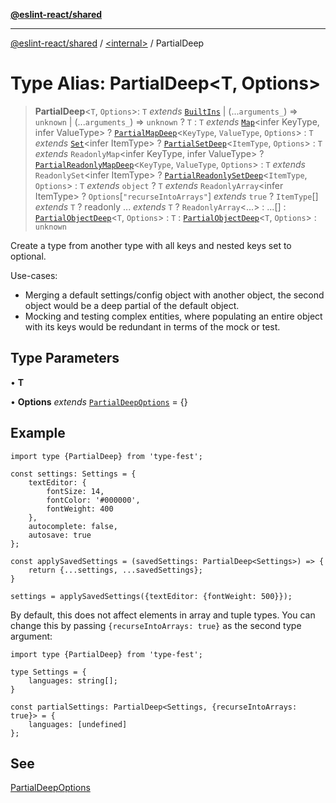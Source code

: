 [**@eslint-react/shared**](../../README.md)

***

[@eslint-react/shared](../../README.md) / [\<internal\>](../README.md) / PartialDeep

# Type Alias: PartialDeep\<T, Options\>

> **PartialDeep**\<`T`, `Options`\>: `T` *extends* [`BuiltIns`](BuiltIns.md) \| (...`arguments_`) => `unknown` \| (...`arguments_`) => `unknown` ? `T` : `T` *extends* [`Map`](https://developer.mozilla.org/docs/Web/JavaScript/Reference/Global_Objects/Map)\<infer KeyType, infer ValueType\> ? [`PartialMapDeep`](PartialMapDeep.md)\<`KeyType`, `ValueType`, `Options`\> : `T` *extends* [`Set`](https://developer.mozilla.org/docs/Web/JavaScript/Reference/Global_Objects/Set)\<infer ItemType\> ? [`PartialSetDeep`](PartialSetDeep.md)\<`ItemType`, `Options`\> : `T` *extends* `ReadonlyMap`\<infer KeyType, infer ValueType\> ? [`PartialReadonlyMapDeep`](PartialReadonlyMapDeep.md)\<`KeyType`, `ValueType`, `Options`\> : `T` *extends* `ReadonlySet`\<infer ItemType\> ? [`PartialReadonlySetDeep`](PartialReadonlySetDeep.md)\<`ItemType`, `Options`\> : `T` *extends* `object` ? `T` *extends* `ReadonlyArray`\<infer ItemType\> ? `Options`\[`"recurseIntoArrays"`\] *extends* `true` ? `ItemType`[] *extends* `T` ? readonly ... *extends* `T` ? `ReadonlyArray`\<...\> : ...[] : [`PartialObjectDeep`](PartialObjectDeep.md)\<`T`, `Options`\> : `T` : [`PartialObjectDeep`](PartialObjectDeep.md)\<`T`, `Options`\> : `unknown`

Create a type from another type with all keys and nested keys set to optional.

Use-cases:
- Merging a default settings/config object with another object, the second object would be a deep partial of the default object.
- Mocking and testing complex entities, where populating an entire object with its keys would be redundant in terms of the mock or test.

## Type Parameters

• **T**

• **Options** *extends* [`PartialDeepOptions`](PartialDeepOptions.md) = \{\}

## Example

```
import type {PartialDeep} from 'type-fest';

const settings: Settings = {
	textEditor: {
		fontSize: 14,
		fontColor: '#000000',
		fontWeight: 400
	},
	autocomplete: false,
	autosave: true
};

const applySavedSettings = (savedSettings: PartialDeep<Settings>) => {
	return {...settings, ...savedSettings};
}

settings = applySavedSettings({textEditor: {fontWeight: 500}});
```

By default, this does not affect elements in array and tuple types. You can change this by passing `{recurseIntoArrays: true}` as the second type argument:

```
import type {PartialDeep} from 'type-fest';

type Settings = {
	languages: string[];
}

const partialSettings: PartialDeep<Settings, {recurseIntoArrays: true}> = {
	languages: [undefined]
};
```

## See

[PartialDeepOptions](PartialDeepOptions.md)
